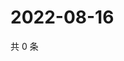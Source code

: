 # 2022-08-16

共 0 条

<!-- BEGIN WEIBO -->
<!-- 最后更新时间 Tue Aug 16 2022 13:18:11 GMT+0800 (China Standard Time) -->

<!-- END WEIBO -->
